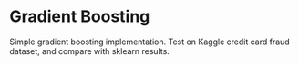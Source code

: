 Gradient Boosting
=================

Simple gradient boosting implementation.
Test on Kaggle credit card fraud dataset, and compare with sklearn results.
